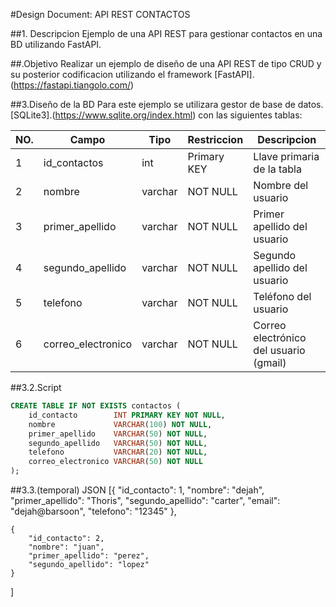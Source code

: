 #Design Document: API REST CONTACTOS



##1. Descripcion 
Ejemplo de una API REST para gestionar contactos en una BD utilizando FastAPI. 

##.Objetivo 
Realizar un ejemplo de diseño de una API REST de tipo CRUD y su posterior codificacion utilizando el framework [FastAPI].(https://fastapi.tiangolo.com/)

##3.Diseño de la BD 
Para este ejemplo se utilizara gestor de base de datos. [SQLite3].(https://www.sqlite.org/index.html) con las siguientes tablas: 

|NO.|Campo            |Tipo    |Restriccion  |Descripcion                   |
|-- |-----------------|------- |------------ |----------------------------- |
|1  |id_contactos     |int     |Primary KEY  |Llave primaria de la tabla    |
|2  |nombre           |varchar |NOT NULL     |Nombre del usuario           |
|3  |primer_apellido  |varchar |NOT NULL     |Primer apellido del usuario   |
|4  |segundo_apellido |varchar |NOT NULL     |Segundo apellido del usuario  |
|5  |telefono          |varchar |NOT NULL     |Teléfono del usuario         |
|6  |correo_electronico|varchar|NOT NULL     |Correo electrónico del usuario (gmail)|

##3.2.Script 
```sql 
CREATE TABLE IF NOT EXISTS contactos (
    id_contacto        INT PRIMARY KEY NOT NULL,
    nombre             VARCHAR(100) NOT NULL,
    primer_apellido    VARCHAR(50) NOT NULL,
    segundo_apellido   VARCHAR(50) NOT NULL,
    telefono           VARCHAR(20) NOT NULL,
    correo_electronico VARCHAR(50) NOT NULL
);

```
##3.3.(temporal) JSON
[{
		"id_contacto": 1,
		"nombre": "dejah",
		"primer_apellido": "Thoris",
		"segundo_apellido": "carter",
		"email": "dejah@barsoon",
		"telefono": "12345"
	},

	{
		"id_contacto": 2,
		"nombre": "juan",
		"primer_apellido": "perez",
		"segundo_apellido": "lopez"
	}
]
